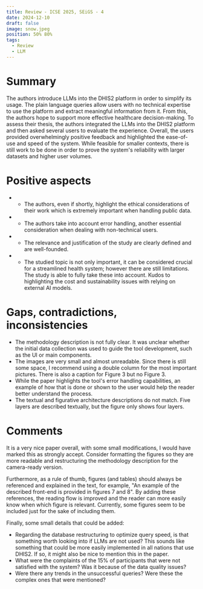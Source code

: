 ```yaml
---
title: Review - ICSE 2025, SEiGS - 4
date: 2024-12-10
draft: false
image: snow.jpeg
position: 50% 80%
tags:
  - Review
  - LLM
---
```


# Summary

The authors introduce LLMs into the DHIS2 platform in order to simplify its usage. The plain language queries allow users with no technical expertise to use the platform and extract meaningful information from it. From this, the authors hope to support more effective healthcare decision-making. To assess their thesis, the authors integrated the LLMs into the DHIS2 platform and then asked several users to evaluate the experience. Overall, the users provided overwhelmingly positive feedback and highlighted the ease-of-use and speed of the system. While feasible for smaller contexts, there is still work to be done in order to prove the system's reliability with larger datasets and higher user volumes.

# Positive aspects

- + The authors, even if shortly, highlight the ethical considerations of their work which is extremely important when handling public data.
- + The authors take into account error handling, another essential consideration when dealing with non-technical users.
- + The relevance and justification of the study are clearly defined and are well-founded. 
- + The studied topic is not only important, it can be considered crucial for a streamlined health system; however there are still limitations. The study is able to fully take these into account. Kudos to highlighting the cost and sustainability issues with relying on external AI models.
# Gaps, contradictions, inconsistencies

- The methodology description is not fully clear. It was unclear whether the initial data collection was used to guide the tool development, such as the UI or main components.
- The images are very small and almost unreadable. Since there is still some space, I recommend using a double column for the most important pictures. There is also a caption for Figure 3 but no Figure 3.
- While the paper highlights the tool's error handling capabilities, an example of how that is done or shown to the user would help the reader better understand the process.
- The textual and figurative architecture descriptions do not match. Five layers are described textually, but the figure only shows four layers.

# Comments

It is a very nice paper overall, with some small modifications, I would have marked this as strongly accept. Consider formatting the figures so they are more readable and restructuring the methodology description for the camera-ready version. 

Furthermore, as a rule of thumb, figures (and tables) should always be referenced and explained in the text, for example, "An example of the described front-end is provided in figures 7 and 8". By adding these references, the reading flow is improved and the reader can more easily know when which figure is relevant. Currently, some figures seem to be included just for the sake of including them. 

Finally, some small details that could be added:

- Regarding the database restructuring to optimize query speed, is that something worth looking into if LLMs are not used? This sounds like something that could be more easily implemented in all nations that use DHIS2. If so, it might also be nice to mention this in the paper.
- What were the complaints of the 15% of participants that were not satisfied with the system? Was it because of the data quality issues?
- Were there any trends in the unsuccessful queries? Were these the complex ones that were mentioned?
